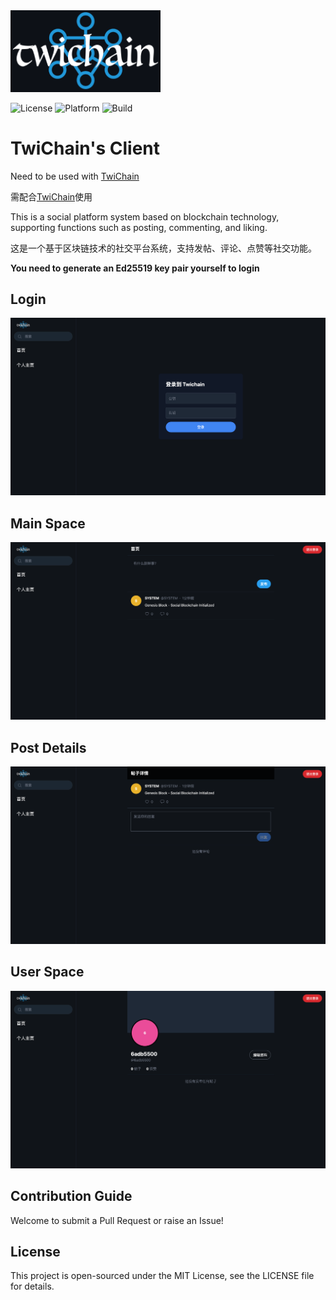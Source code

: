 <div>
    <img width="240" src="https://raw.githubusercontent.com/LSQzzx/TwiChain-Client/refs/heads/main/img/twichain_backgrounded.png"/>
</div>

![License](https://img.shields.io/badge/license-MIT-orange?style=flat) ![Platform](https://img.shields.io/badge/Platform-Windows_|_Linux_|_macOS-blue?style=flat) ![Build](https://img.shields.io/github/actions/workflow/status/ScottSloan/Bili23-Downloader/deploy.yml)

# TwiChain's Client

Need to be used with [TwiChain](https://github.com/LSQzzx/TwiChain)

需配合[TwiChain](https://github.com/LSQzzx/TwiChain)使用

This is a social platform system based on blockchain technology, supporting functions such as posting, commenting, and liking.

这是一个基于区块链技术的社交平台系统，支持发帖、评论、点赞等社交功能。

**You need to generate an Ed25519 key pair yourself to login**

<div>
    <h2>Login</h2>
    <img src="https://raw.githubusercontent.com/LSQzzx/TwiChain-Client/refs/heads/main/img/example_1.png"/>
    <h2>Main Space</h2>
    <img src="https://raw.githubusercontent.com/LSQzzx/TwiChain-Client/refs/heads/main/img/example_2.png"/>
    <h2>Post Details</h2>
    <img src="https://raw.githubusercontent.com/LSQzzx/TwiChain-Client/refs/heads/main/img/example_3.png"/>
    <h2>User Space</h2>
    <img src="https://raw.githubusercontent.com/LSQzzx/TwiChain-Client/refs/heads/main/img/example_4.png"/>
</div>

## Contribution Guide

Welcome to submit a Pull Request or raise an Issue!

## License

This project is open-sourced under the MIT License, see the LICENSE file for details.
